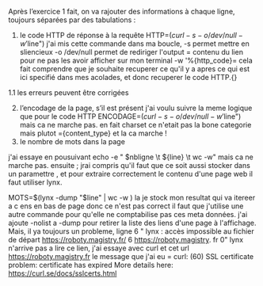 Après l’exercice 1 fait, on va rajouter des informations à chaque ligne, toujours
séparées par des tabulations :


1. le code HTTP de réponse à la requête
HTTP=$(curl -s -o /dev/null -w '%{http_code}' "$line")
j'ai mis cette commande dans ma boucle, -s permet mettre en sliencieux -o /dev/null permet de rediriger l'output = contenu du lien pour ne pas les avoir afficher sur mon terminal -w '%{http_code}= cela fait comprendre que je souhaite recuperer ce qu'il y a apres ce qui est ici specifié dans mes acolades, et donc recuperer le code HTTP.{}

1.1 les erreurs peuvent être corrigées


2. l’encodage de la page, s’il est présent
j'ai voulu suivre la meme logique que pour le code HTTP 
ENCODAGE=$(curl -s -o /dev/null -w '%{ text/html; charset=}' "$line")
mais ca ne marche pas.
en fait charset ce n'etait pas la bone categorie mais plutot ={content_type}
et la ca marche !
3. le nombre de mots dans la page

j'ai essaye en pousuivant echo -e " $nbligne \t ${line} \t wc -w" mais ca ne marche pas.
ensuite ; jrai compris qu'il faut que ce soit aussi stocker dans un paramettre , et pour extraire correctement le contenu d'une page web il faut utiliser lynx.

MOTS=$(lynx -dump "$line" | wc -w )
la je stock mon resultat qui va itereer a c  ens en bas de page donc ce n'est pas correct il faut que j'utilise une autre commande pour qu'elle ne comptabilise pas ces meta données. 
j'ai ajoute -nolist a -dump pour retirer la liste des liens d'une page à l'affichage. Mais, il ya toujours un probleme, ligne 6 "
lynx : accès impossible au fichier de départ https://roboty.magistry.fr/
 6       https://roboty.magistry.
fr      0"
lynx n'arrive pas a lire ce lien, j'ai essaye avec curl et cet url https://roboty.magistry.fr le message que j'ai eu =
curl: (60) SSL certificate problem: certificate has expired
More details here: https://curl.se/docs/sslcerts.html
